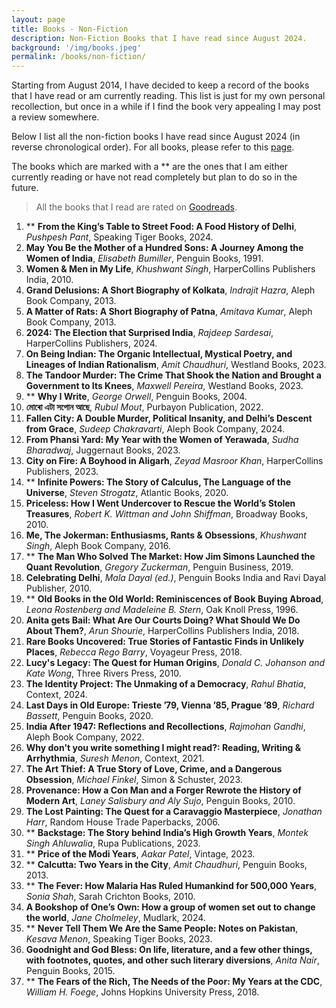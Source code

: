```yaml
---
layout: page
title: Books - Non-Fiction
description: Non-Fiction Books that I have read since August 2024.
background: '/img/books.jpeg'
permalink: /books/non-fiction/
---
```


Starting from August 2014, I have decided to keep a record of the books that I have read or am currently reading. This list is just for my own personal recollection, but once in a while if I find the book very appealing I may post a review somewhere.

Below I list all the non-fiction books I have read since August 2024 (in reverse chronological order). For all books, please refer to this [page](/books/). 

The books which are marked with a ** are the ones that I am either currently reading or have not read completely but plan to do so in the future.

>All the books that I read are rated on [Goodreads](https://www.goodreads.com/user/show/36494310-manjil).

1. ** **From the King’s Table to Street Food: A Food History of Delhi**, *Pushpesh Pant*, Speaking Tiger Books, 2024.
2. **May You Be the Mother of a Hundred Sons: A Journey Among the Women of India**, *Elisabeth Bumiller*, Penguin Books, 1991.
3. **Women & Men in My Life**, *Khushwant Singh*, HarperCollins Publishers India, 2010.
4. **Grand Delusions: A Short Biography of Kolkata**, *Indrajit Hazra*, Aleph Book Company, 2013.
5. **A Matter of Rats: A Short Biography of Patna**, *Amitava Kumar*, Aleph Book Company, 2013.
6. **2024: The Election that Surprised India**, *Rajdeep Sardesai*, HarperCollins Publishers, 2024.
7. **On Being Indian: The Organic Intellectual, Mystical Poetry, and Lineages of Indian Rationalism**, *Amit Chaudhuri*, Westland Books, 2023.
8. **The Tandoor Murder: The Crime That Shook the Nation and Brought a Government to Its Knees**, *Maxwell Pereira*, Westland Books, 2023.
9. ** **Why I Write**, *George Orwell*, Penguin Books, 2004.
10. **মোৰো এটা সপোন আছে**, *Rubul Mout*, Purbayon Publication, 2022.
11. **Fallen City: A Double Murder, Political Insanity, and Delhi’s Descent from Grace**, *Sudeep Chakravarti*, Aleph Book Company, 2024.
12. **From Phansi Yard: My Year with the Women of Yerawada**, *Sudha Bharadwaj*, Juggernaut Books, 2023.
13. **City on Fire: A Boyhood in Aligarh**, *Zeyad Masroor Khan*, HarperCollins Publishers, 2023.
14. ** **Infinite Powers: The Story of Calculus, The Language of the Universe**, *Steven Strogatz*, Atlantic Books, 2020.
15. **Priceless: How I Went Undercover to Rescue the World’s Stolen Treasures**, *Robert K. Wittman and John Shiffman*, Broadway Books, 2010.
16. **Me, The Jokerman: Enthusiasms, Rants & Obsessions**, *Khushwant Singh*, Aleph Book Company, 2016.
17. ** **The Man Who Solved The Market: How Jim Simons Launched the Quant Revolution**, *Gregory Zuckerman*, Penguin Business, 2019.
18. **Celebrating Delhi**, *Mala Dayal (ed.)*, Penguin Books India and Ravi Dayal Publisher, 2010.
19. ** **Old Books in the Old World: Reminiscences of Book Buying Abroad**, *Leona Rostenberg and Madeleine B. Stern*, Oak Knoll Press, 1996.
20. **Anita gets Bail: What Are Our Courts Doing? What Should We Do About Them?**, *Arun Shourie*, HarperCollins Publishers India, 2018.
21. **Rare Books Uncovered: True Stories of Fantastic Finds in Unlikely Places**, *Rebecca Rego Barry*, Voyageur Press, 2018.
22. **Lucy's Legacy: The Quest for Human Origins**, *Donald C. Johanson and Kate Wong*, Three Rivers Press, 2010.
23. **The Identity Project: The Unmaking of a Democracy**, *Rahul Bhatia*, Context, 2024.
24. **Last Days in Old Europe: Trieste ’79, Vienna ’85, Prague ’89**, *Richard Bassett*, Penguin Books, 2020.
25. **India After 1947: Reflections and Recollections**, *Rajmohan Gandhi*, Aleph Book Company, 2022.
26. **Why don't you write something I might read?: Reading, Writing & Arrhythmia**, *Suresh Menon*, Context, 2021.
27. **The Art Thief: A True Story of Love, Crime, and a Dangerous Obsession**, *Michael Finkel*, Simon & Schuster, 2023.
28. **Provenance: How a Con Man and a Forger Rewrote the History of Modern Art**, *Laney Salisbury and Aly Sujo*, Penguin Books, 2010.
29. **The Lost Painting: The Quest for a Caravaggio Masterpiece**, *Jonathan Harr*, Random House Trade Paperbacks, 2006.
30. ** **Backstage: The Story behind India’s High Growth Years**, *Montek Singh Ahluwalia*, Rupa Publications, 2023.
31. ** **Price of the Modi Years**, *Aakar Patel*, Vintage, 2023.
32. ** **Calcutta: Two Years in the City**, *Amit Chaudhuri*, Penguin Books, 2013.
33. ** **The Fever: How Malaria Has Ruled Humankind for 500,000 Years**, *Sonia Shah*, Sarah Crichton Books, 2010.
34. **A Bookshop of One’s Own: How a group of women set out to change the world**, *Jane Cholmeley*, Mudlark, 2024.
35. ** **Never Tell Them We Are the Same People: Notes on Pakistan**, *Kesava Menon*, Speaking Tiger Books, 2023.
36. **Goodnight and God Bless: On life, literature, and a few other things, with footnotes, quotes, and other such literary diversions**, *Anita Nair*,  Penguin Books, 2015.
37. ** **The Fears of the Rich, The Needs of the Poor: My Years at the CDC**, *William H. Foege*, Johns Hopkins University Press, 2018.  

